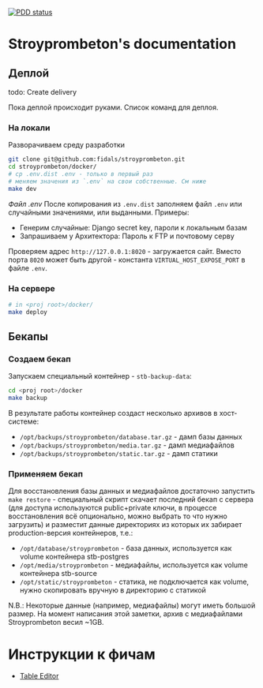 [![PDD status](http://www.0pdd.com/svg?name=fidals/stroyprombeton)](http://www.0pdd.com/p?name=fidals/stroyprombeton)


# Stroyprombeton's documentation

## Деплой

todo: Create delivery

Пока деплой происходит руками. Список команд для деплоя.

### На локали
Разворачиваем среду разработки

```bash
git clone git@github.com:fidals/stroyprombeton.git
cd stroyprombeton/docker/
# cp .env.dist .env - только в первый раз
# меняем значения из `.env` на свои собственные. См ниже
make dev
```

*Файл .env*
После копирования из `.env.dist` заполняем файл `.env` или случайными значениями, или выданными.
Примеры:
- Генерим случайные: Django secret key, пароли к локальным базам
- Запрашиваем у Архитектора: Пароль к FTP и почтовому серву 

Проверяем адрес `http://127.0.0.1:8020` - загружается сайт.
Вместо порта `8020` может быть другой - константа `VIRTUAL_HOST_EXPOSE_PORT` в файле `.env`. 

### На сервере

```bash
# in <proj root>/docker/
make deploy
```


## Бекапы


### Создаем бекап

Запускаем специальный контейнер - `stb-backup-data`:

```bash
cd <proj root>/docker
make backup
```

В результате работы контейнер создаст несколько архивов в хост-системе:

* `/opt/backups/stroyprombeton/database.tar.gz` - дамп базы данных
* `/opt/backups/stroyprombeton/media.tar.gz` - дамп медиафайлов
* `/opt/backups/stroyprombeton/static.tar.gz` - дамп статики

### Применяем бекап

Для восстановления базы данных и медиафайлов достаточно запустить `make restore` - специальный скрипт скачает последний бекап с сервера (для доступа используются public+private ключи, в процессе восстановления всё опционально, можно выбрать то что нужно загрузить) и разместит данные директориях из которых их забирает production-версия контейнеров, т.е.:

* `/opt/database/stroyprombeton` - база данных, используется как volume контейнера stb-postgres
* `/opt/media/stroyprombeton` - медиафайлы, используется как volume контейнера stb-source
* `/opt/static/stroyprombeton` - статика, не подключается как volume, нужно скопировать вручную в директорию с статикой

N.B.: Некоторые данные (например, медиафайлы) могут иметь большой размер. На момент написания этой заметки, архив с медиафайлами Stroyprombeton весил ~1GB.

# Инструкции к фичам
- [Table Editor](https://github.com/fidals/stroyprombeton/blob/master/doc/table_editor.md)
